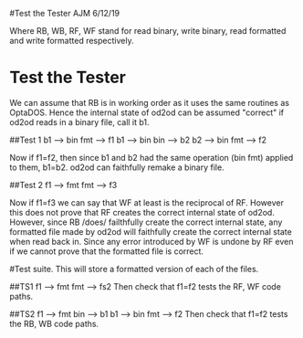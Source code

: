 #Test the Tester
AJM 6/12/19

Where RB, WB, RF, WF stand for read binary, write binary, read formatted
  and write formatted respectively.

# Test the Tester
We can assume that RB is in working order as it uses the same routines as
  OptaDOS. Hence the internal state of od2od can be assumed "correct" if
  od2od reads in a binary file, call it b1.

##Test 1
 b1 --> bin fmt --> f1
 b1 --> bin bin --> b2
 b2 --> bin fmt --> f2

Now if f1=f2, then since b1 and b2 had the same operation (bin fmt) applied
  to them, b1=b2.  od2od can faithfully remake a binary file.

##Test 2
f1 --> fmt fmt --> f3

Now if f1=f3 we can say that WF at least is the reciprocal of RF.  However 
  this does not prove that RF creates the correct internal state of od2od.
  However, since RB /does/ failthfully create the correct internal state,
  any formatted file made by od2od will faithfully create the correct 
  internal state when read back in. Since any error introduced by WF is 
  undone by RF even if we cannot prove that the formatted file is correct.

#Test suite.
This will store a formatted version of each of the files.

##TS1
f1 --> fmt fmt --> fs2
Then check that f1=f2 tests the RF, WF code paths.

##TS2
f1 --> fmt bin --> b1
b1 --> bin fmt --> f2
Then check that f1=f2 tests the RB, WB code paths.
